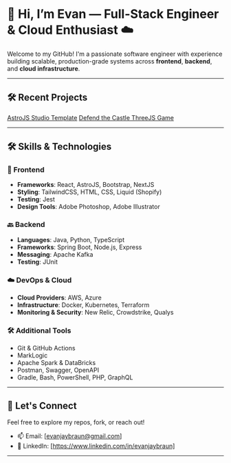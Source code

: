 # 👋 Hi, I’m Evan — Full-Stack Engineer & Cloud Enthusiast ☁️

Welcome to my GitHub! I'm a passionate software engineer with experience building scalable, production-grade systems across **frontend**, **backend**, and **cloud infrastructure**.

---

## 🛠️ Recent Projects
[AstroJS Studio Template](https://github.com/Evanjbraun/cheer_template_astro)
[Defend the Castle ThreeJS Game](https://github.com/Evanjbraun/defend_the_castle)

---

## 🛠️ Skills & Technologies

### 🎨 Frontend
- **Frameworks**: React, AstroJS, Bootstrap, NextJS
- **Styling**: TailwindCSS, HTML, CSS, Liquid (Shopify)
- **Testing**: Jest
- **Design Tools**: Adobe Photoshop, Adobe Illustrator

### 🔙 Backend
- **Languages**: Java, Python, TypeScript
- **Frameworks**: Spring Boot, Node.js, Express
- **Messaging**: Apache Kafka
- **Testing**: JUnit

### ☁️ DevOps & Cloud
- **Cloud Providers**: AWS, Azure
- **Infrastructure**: Docker, Kubernetes, Terraform
- **Monitoring & Security**: New Relic, Crowdstrike, Qualys

### 🛠️ Additional Tools
- Git & GitHub Actions  
- MarkLogic  
- Apache Spark & DataBricks  
- Postman, Swagger, OpenAPI  
- Gradle, Bash, PowerShell, PHP, GraphQL

---


## 🔗 Let's Connect

Feel free to explore my repos, fork, or reach out!

- 📫 Email: [evanjaybraun@gmail.com]
- 💼 LinkedIn: [https://www.linkedin.com/in/evanjaybraun]
---
